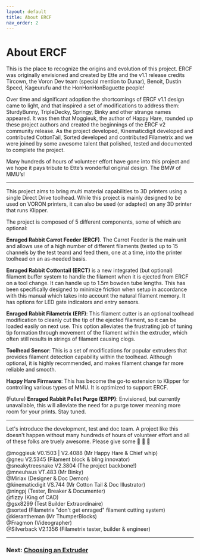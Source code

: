 ```yaml
---
layout: default
title: About ERCF
nav_order: 2
---
```


# About ERCF

This is the place to recognize the origins and evolution of this project. ERCF was originally envisioned and created by Ette and the v1.1 release credits Tircown, the Voron Dev team (special mention to Dunar), Benoit, Dustin Speed, Kageurufu and the HonHonHonBaguette people! 

Over time and significant adoption the shortcomings of ERCF v1.1 design came to light, and that inspired a set of modifications to address them: SturdyBunny, TripleDecky, Springy, Binky and other strange names appeared. It was then that Moggieuk, the author of Happy Hare, rounded up these project authors and created the beginnings of the ERCF v2 community release. As the project developed, Kinematicdigit developed and contributed CottonTail, Sorted developed and contributed Filametrix and we were joined by some awesome talent that polished, tested and documented to complete the project.

Many hundreds of hours of volunteer effort have gone into this project and we hope it pays tribute to Ette’s wonderful original design. The BMW of MMU’s!

---

This project aims to bring multi material capabilities to 3D printers using a single Direct Drive toolhead. While this project is mainly designed to be used on VORON printers, it can also be used (or adapted) on any 3D printer that runs Klipper.

The project is composed of 5 different components, some of which are optional: 

**Enraged Rabbit Carrot Feeder (ERCF)**. The Carrot Feeder is the main unit and allows use of a high number of different filaments (tested up to 15 channels by the test team) and feed them, one at a time, into the printer toolhead on an as-needed basis.

**Enraged Rabbit Cottontail (ERCT)** is a new integrated (but optional) filament buffer system to handle the filament when it is ejected from ERCF on a tool change. It can handle up to 1.5m bowden tube lengths. This has been specifically designed to minimize friction when setup in accordance with this manual which takes into account the natural filament memory. It has options for LED gate indicators and entry sensors.

**Enraged Rabbit Filametrix (ERF)**: This filament cutter is an optional toolhead modification to cleanly cut the tip of the ejected filament, so it can be loaded easily on next use. This option alleviates the frustrating job of tuning tip formation through movement of the filament within the extruder, which often still results in strings of filament causing clogs.

**Toolhead Sensor**: This is a set of modifications for popular extruders that provides filament detection capability within the toolhead. Although optional, it is highly recommended, and makes filament change far more reliable and smooth.

**Happy Hare Firmware**: This has become the go-to extension to Klipper for controlling various types of MMU. It is optimized to support ERCF.

(Future) **Enraged Rabbit Pellet Purge (ERPP)**: Envisioned, but currently unavailable, this will alleviate the need for a purge tower meaning more room for your prints. Stay tuned.<br>

---

Let's introduce the development, test and doc team. A project like this doesn't happen without many hundreds of hours of volunteer effort and all of these folks are truely awesome. Please give some 👏 👏 👏

@moggieuk V0.1503 | V2.4088 (Mr Happy Hare & Chief whip) <br>
@gneu V2.5345 (Filament block & bling innovator) <br>
@sneakytreesnake V2.3804 (The project backbone!) <br>
@mneuhaus VT.483 (Mr Binky) <br>
@Miriax (Designer & Doc Demon) <br>
@kinematicdigit VS.744 (Mr Cotton Tail & Doc Illustrator) <br>
@ningpj (Tester, Breaker & Documenter) <br>
@fizzy (King of CAD) <br>
@gsx8299 (Test Builder Extraordinaire) <br>
@sorted (Filametrix "don't get enraged" filament cutting system) <br>
@kierantheman (Mr ThumperBlocks) <br>
@Fragmon (Videographer) <br>
@Silverback V2.1356 (Filametrix tester, builder & engineer) <br>

---

### Next: [Choosing an Extruder](./hardware.md)
